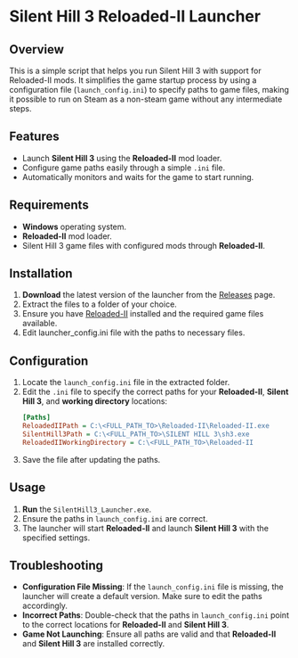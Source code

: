 # Silent Hill 3 Reloaded-II Launcher

## Overview

This is a simple script that helps you run Silent Hill 3 with support for Reloaded-II mods. It simplifies the game startup process by using a configuration file (`launch_config.ini`) to specify paths to game files, making it possible to run on Steam as a non-steam game without any intermediate steps.

## Features

- Launch **Silent Hill 3** using the **Reloaded-II** mod loader.
- Configure game paths easily through a simple `.ini` file.
- Automatically monitors and waits for the game to start running.

## Requirements

- **Windows** operating system.
- **Reloaded-II** mod loader.
- Silent Hill 3 game files with configured mods through **Reloaded-II**.

## Installation

1. **Download** the latest version of the launcher from the [Releases](https://github.com/kotodorii/SilentHill3_Launcher/releases) page.
2. Extract the files to a folder of your choice.
3. Ensure you have [Reloaded-II](https://github.com/Reloaded-Project/Reloaded-II/releases/) installed and the required game files available.
4. Edit launcher\_config.ini file with the paths to necessary files.

## Configuration

1. Locate the `launch_config.ini` file in the extracted folder.
2. Edit the `.ini` file to specify the correct paths for your **Reloaded-II**, **Silent Hill 3**, and **working directory** locations:
   ```ini
   [Paths]
   ReloadedIIPath = C:\<FULL_PATH_TO>\Reloaded-II\Reloaded-II.exe
   SilentHill3Path = C:\<FULL_PATH_TO>\SILENT HILL 3\sh3.exe
   ReloadedIIWorkingDirectory = C:\<FULL_PATH_TO>\Reloaded-II
   ```
3. Save the file after updating the paths.

## Usage

1. **Run** the `SilentHill3_Launcher.exe`.
2. Ensure the paths in `launch_config.ini` are correct.
3. The launcher will start **Reloaded-II** and launch **Silent Hill 3** with the specified settings.

## Troubleshooting

- **Configuration File Missing**: If the `launch_config.ini` file is missing, the launcher will create a default version. Make sure to edit the paths accordingly.
- **Incorrect Paths**: Double-check that the paths in `launch_config.ini` point to the correct locations for **Reloaded-II** and **Silent Hill 3**.
- **Game Not Launching**: Ensure all paths are valid and that **Reloaded-II** and **Silent Hill 3** are installed correctly.
